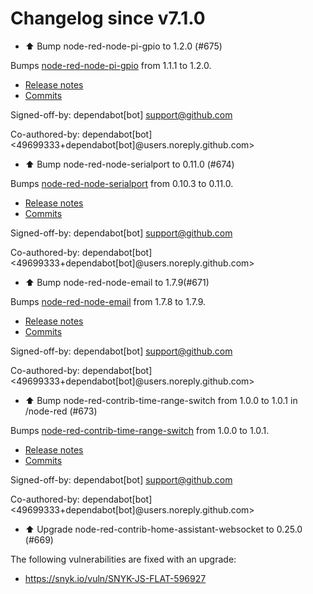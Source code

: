# Changelog since v7.1.0
- ⬆️ Bump node-red-node-pi-gpio to 1.2.0 (#675)

Bumps [node-red-node-pi-gpio](https://github.com/node-red/node-red-nodes) from 1.1.1 to 1.2.0.
- [Release notes](https://github.com/node-red/node-red-nodes/releases)
- [Commits](https://github.com/node-red/node-red-nodes/commits)

Signed-off-by: dependabot[bot] <support@github.com>

Co-authored-by: dependabot[bot] <49699333+dependabot[bot]@users.noreply.github.com> 
- ⬆️ Bump node-red-node-serialport to 0.11.0 (#674)

Bumps [node-red-node-serialport](https://github.com/node-red/node-red-nodes) from 0.10.3 to 0.11.0.
- [Release notes](https://github.com/node-red/node-red-nodes/releases)
- [Commits](https://github.com/node-red/node-red-nodes/commits)

Signed-off-by: dependabot[bot] <support@github.com>

Co-authored-by: dependabot[bot] <49699333+dependabot[bot]@users.noreply.github.com> 
- ⬆️ Bump node-red-node-email to 1.7.9(#671)

Bumps [node-red-node-email](https://github.com/node-red/node-red-nodes) from 1.7.8 to 1.7.9.
- [Release notes](https://github.com/node-red/node-red-nodes/releases)
- [Commits](https://github.com/node-red/node-red-nodes/commits)

Signed-off-by: dependabot[bot] <support@github.com>

Co-authored-by: dependabot[bot] <49699333+dependabot[bot]@users.noreply.github.com> 
- ⬆️ Bump node-red-contrib-time-range-switch from 1.0.0 to 1.0.1 in /node-red (#673)

Bumps [node-red-contrib-time-range-switch](https://github.com/biddster/node-red-contrib-time-range-switch) from 1.0.0 to 1.0.1.
- [Release notes](https://github.com/biddster/node-red-contrib-time-range-switch/releases)
- [Commits](https://github.com/biddster/node-red-contrib-time-range-switch/compare/1.0.0...1.0.1)

Signed-off-by: dependabot[bot] <support@github.com>

Co-authored-by: dependabot[bot] <49699333+dependabot[bot]@users.noreply.github.com> 
- ⬆️ Upgrade node-red-contrib-home-assistant-websocket to 0.25.0 (#669)

The following vulnerabilities are fixed with an upgrade:
- https://snyk.io/vuln/SNYK-JS-FLAT-596927 
